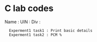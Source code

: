 # C lab codes
Name :
UIN  :
Div  :

      Experment1 task1 : Print basic details
      Experment1 task2 : PCM %

  
